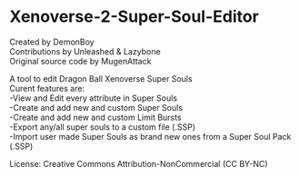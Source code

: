 # Xenoverse-2-Super-Soul-Editor

Created by DemonBoy  
Contributions by Unleashed & Lazybone  
Original source code by MugenAttack  

A tool to edit Dragon Ball Xenoverse Super Souls  
Curent features are:  
-View and Edit every attribute in Super Souls  
-Create and add new and custom Super Souls  
-Create and add new and custom Limit Bursts  
-Export any/all super souls to a custom file (.SSP)  
-Import user made Super Souls as brand new ones from a Super Soul Pack (.SSP)  

License:
Creative Commons Attribution-NonCommercial (CC BY-NC)

